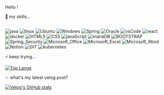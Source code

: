 
Hello ! 
<br>

🌱 my skills...
<br>
<br>

![java](https://img.shields.io/badge/Java-ED8B00?style=for-the-badge&logo=openjdk&logoColor=white)
![linux](https://img.shields.io/badge/Linux-FCC624?style=for-the-badge&logo=linux&logoColor=black)
![Ubuntu](https://img.shields.io/badge/Ubuntu-E95420?style=for-the-badge&logo=ubuntu&logoColor=white)
![Windows](https://img.shields.io/badge/Windows-0078D6?style=for-the-badge&logo=windows&logoColor=white)
![Spring](https://img.shields.io/badge/Spring-6DB33F?style=for-the-badge&logo=spring&logoColor=white)
![Oracle](https://img.shields.io/badge/Oracle-F80000?style=for-the-badge&logo=Oracle&logoColor=white)
![vsCode](https://img.shields.io/badge/Visual_Studio_Code-0078D4?style=for-the-badge&logo=visual%20studio%20code&logoColor=white)
![react](https://img.shields.io/badge/React-20232A?style=for-the-badge&logo=react&logoColor=61DAFB)
![docker](https://img.shields.io/badge/docker-%230db7ed.svg?style=for-the-badge&logo=docker&logoColor=white)
![HTML5](https://img.shields.io/badge/HTML5-E34F26?style=for-the-badge&logo=html5&logoColor=white)
![CSS](https://img.shields.io/badge/CSS-239120?&style=for-the-badge&logo=css3&logoColor=white)
![javaScript](https://img.shields.io/badge/JavaScript-F7DF1E?style=for-the-badge&logo=JavaScript&logoColor=white)
![mariaDB](https://img.shields.io/badge/MariaDB-003545?style=for-the-badge&logo=mariadb&logoColor=white)
![BOOTSTRAP](https://img.shields.io/badge/Bootstrap-563D7C?style=for-the-badge&logo=bootstrap&logoColor=white)
![Spring_Security](https://img.shields.io/badge/Spring_Security-6DB33F?style=for-the-badge&logo=Spring-Security&logoColor=white)
![Microsoft_Office](https://img.shields.io/badge/Microsoft_Office-D83B01?style=for-the-badge&logo=microsoft-office&logoColor=white)
![Microsoft_Excel](https://img.shields.io/badge/Microsoft_Excel-217346?style=for-the-badge&logo=microsoft-excel&logoColor=white)
![Microsoft_Word](https://img.shields.io/badge/Microsoft_Word-2B579A?style=for-the-badge&logo=microsoft-word&logoColor=white)
![Notion](https://img.shields.io/badge/Notion-000000?style=for-the-badge&logo=notion&logoColor=white)
![GIT](https://img.shields.io/badge/GIT-E44C30?style=for-the-badge&logo=git&logoColor=white)
![kubernetes](https://img.shields.io/badge/kubernetes-%23326ce5.svg?style=for-the-badge&logo=kubernetes&logoColor=white)

⚡ keep trying...

[![Top Langs](https://github-readme-stats.vercel.app/api/top-langs/?username=dev-kimgoeun)](https://github.com/anuraghazra/github-readme-stats) 

✨ what's my latest velog post?
<br>

[![Velog's GitHub stats](https://velog-readme-stats.vercel.app/api?name=ak0150a01)](https://velog.io/@ak0150a01/posts)

